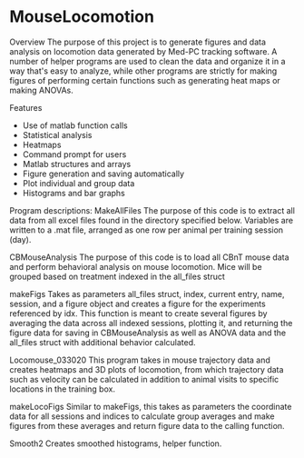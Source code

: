 # MouseLocomotion

Overview
The purpose of this project is to generate figures and data analysis on locomotion data generated by Med-PC tracking software. A number of helper programs are used to clean the data and organize it in a way that's easy to analyze, while other programs are strictly for making figures of performing certain functions such as generating heat maps or making ANOVAs. 

Features
- Use of matlab function calls
- Statistical analysis
- Heatmaps
- Command prompt for users
- Matlab structures and arrays
- Figure generation and saving automatically
- Plot individual and group data
- Histograms and bar graphs

Program descriptions: 
MakeAllFiles
The purpose of this code is to extract all data from all excel files found in the directory specified below. Variables are written to a .mat file, arranged as one row per animal per training session (day). 

CBMouseAnalysis
The purpose of this code is to load all CBnT mouse data and perform behavioral analysis on mouse locomotion. Mice will be grouped based on treatment indexed in the all_files struct

makeFigs
Takes as parameters all_files struct, index, current entry, name, session, and a figure object and creates a figure for the experiments referenced by idx. This function is meant to create several figures by averaging the data across all indexed sessions, plotting it, and returning the figure data for saving in CBMouseAnalysis as well as ANOVA data and the all_files struct with additional behavior calculated. 

Locomouse_033020
This program takes in mouse trajectory data and creates heatmaps and 3D plots of locomotion, from which trajectory data such as velocity can be calculated in addition to animal visits to specific locations in the training box. 

makeLocoFigs
Similar to makeFigs, this takes as parameters the coordinate data for all sessions and indices to calculate group averages and make figures from these averages and return figure data to the calling function. 

Smooth2
Creates smoothed histograms, helper function. 
